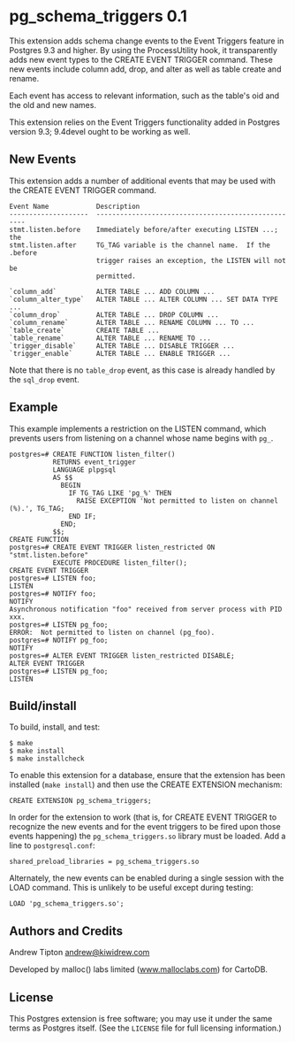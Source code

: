 pg\_schema\_triggers 0.1
========================
This extension adds schema change events to the Event Triggers feature in
Postgres 9.3 and higher.  By using the ProcessUtility hook, it transparently
adds new event types to the CREATE EVENT TRIGGER command.  These new events
include column add, drop, and alter as well as table create and rename.

Each event has access to relevant information, such as the table's oid and
the old and new names.

This extension relies on the Event Triggers functionality added in Postgres
version 9.3;  9.4devel ought to be working as well.


New Events
----------
This extension adds a number of additional events that may be used with the
CREATE EVENT TRIGGER command.

    Event Name            Description
    --------------------  ----------------------------------------------------
    stmt.listen.before    Immediately before/after executing LISTEN ...;  the
    stmt.listen.after     TG_TAG variable is the channel name.  If the .before
                          trigger raises an exception, the LISTEN will not be
                          permitted.

    `column_add`          ALTER TABLE ... ADD COLUMN ...
    `column_alter_type`   ALTER TABLE ... ALTER COLUMN ... SET DATA TYPE ...
    `column_drop`         ALTER TABLE ... DROP COLUMN ...
    `column_rename`       ALTER TABLE ... RENAME COLUMN ... TO ...
    `table_create`        CREATE TABLE ...
    `table_rename`        ALTER TABLE ... RENAME TO ...
    `trigger_disable`     ALTER TABLE ... DISABLE TRIGGER ...
    `trigger_enable`      ALTER TABLE ... ENABLE TRIGGER ...

Note that there is no `table_drop` event, as this case is already handled by the
`sql_drop` event.


Example
-------
This example implements a restriction on the LISTEN command, which prevents
users from listening on a channel whose name begins with `pg_`.

    postgres=# CREATE FUNCTION listen_filter()
               RETURNS event_trigger
               LANGUAGE plpgsql
               AS $$
                 BEGIN
                   IF TG_TAG LIKE 'pg_%' THEN
                     RAISE EXCEPTION 'Not permitted to listen on channel (%).', TG_TAG;
                   END IF;
                 END;
               $$;
    CREATE FUNCTION
    postgres=# CREATE EVENT TRIGGER listen_restricted ON "stmt.listen.before"
               EXECUTE PROCEDURE listen_filter();
    CREATE EVENT TRIGGER
    postgres=# LISTEN foo;
    LISTEN
    postgres=# NOTIFY foo;
    NOTIFY
    Asynchronous notification "foo" received from server process with PID xxx.
    postgres=# LISTEN pg_foo;
    ERROR:  Not permitted to listen on channel (pg_foo).
    postgres=# NOTIFY pg_foo;
    NOTIFY
    postgres=# ALTER EVENT TRIGGER listen_restricted DISABLE;
    ALTER EVENT TRIGGER
    postgres=# LISTEN pg_foo;
    LISTEN


Build/install
-------------
To build, install, and test:

    $ make
    $ make install
    $ make installcheck

To enable this extension for a database, ensure that the extension has been
installed (`make install`) and then use the CREATE EXTENSION mechanism:

    CREATE EXTENSION pg_schema_triggers;

In order for the extension to work (that is, for CREATE EVENT TRIGGER to
recognize the new events and for the event triggers to be fired upon those
events happening) the `pg_schema_triggers.so` library must be loaded.  Add
a line to `postgresql.conf`:

    shared_preload_libraries = pg_schema_triggers.so

Alternately, the new events can be enabled during a single session with the
LOAD command.  This is unlikely to be useful except during testing:

    LOAD 'pg_schema_triggers.so';


Authors and Credits
-------------------
Andrew Tipton       andrew@kiwidrew.com

Developed by malloc() labs limited (www.malloclabs.com) for CartoDB.


License
-------
This Postgres extension is free software;  you may use it under the same terms
as Postgres itself.  (See the `LICENSE` file for full licensing information.)
